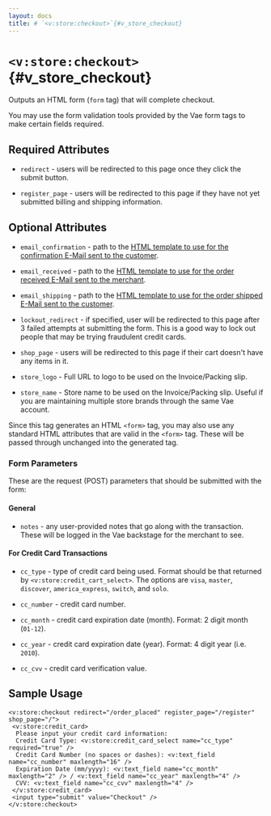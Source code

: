 ```yaml
---
layout: docs
title: # `<v:store:checkout>`{#v_store_checkout}
---
```


# `<v:store:checkout>`{#v_store_checkout}

Outputs an HTML form (`form` tag) that will complete checkout.

You may use the form validation tools provided by the Vae form tags to
make certain fields required.

## Required Attributes

-   `redirect` - users will be redirected to this page once they click
    the submit button.

-   `register_page` - users will be redirected to this page if they have
    not yet submitted billing and shipping information.

## Optional Attributes

-   `email_confirmation` - path to the [HTML template to use for the
    confirmation E-Mail sent to the
    customer](#customizing_order_emails).

-   `email_received` - path to the [HTML template to use for the order
    received E-Mail sent to the merchant](#customizing_order_emails).

-   `email_shipping` - path to the [HTML template to use for the order
    shipped E-Mail sent to the customer](#customizing_order_emails).

-   `lockout_redirect` - if specified, user will be redirected to this
    page after 3 failed attempts at submitting the form. This is a good
    way to lock out people that may be trying fraudulent credit cards.

-   `shop_page` - users will be redirected to this page if their cart
    doesn't have any items in it.

-   `store_logo` - Full URL to logo to be used on the
    Invoice/Packing slip.

-   `store_name` - Store name to be used on the Invoice/Packing slip.
    Useful if you are maintaining multiple store brands through the same
    Vae account.

Since this tag generates an HTML `<form>` tag, you may also use any
standard HTML attributes that are valid in the `<form>` tag. These will
be passed through unchanged into the generated tag.

### Form Parameters

These are the request (POST) parameters that should be submitted with
the form:

#### General

-   `notes` - any user-provided notes that go along with
    the transaction. These will be logged in the Vae backstage for the
    merchant to see.

#### For Credit Card Transactions

-   `cc_type` - type of credit card being used. Format should be that
    returned by `<v:store:credit_cart_select>`. The options are `visa`,
    `master`, `discover`, `america_express`, `switch`, and `solo`.

-   `cc_number` - credit card number.

-   `cc_month` - credit card expiration date (month). Format: 2 digit
    month (`01-12`).

-   `cc_year` - credit card expiration date (year). Format: 4 digit
    year (i.e. `2010`).

-   `cc_cvv` - credit card verification value.

## Sample Usage

    <v:store:checkout redirect="/order_placed" register_page="/register" shop_page="/">
     <v:store:credit_card>
      Please input your credit card information:
      Credit Card Type: <v:store:credit_card_select name="cc_type" required="true" />
      Credit Card Number (no spaces or dashes): <v:text_field name="cc_number" maxlength="16" />
      Expiration Date (mm/yyyy): <v:text_field name="cc_month" maxlength="2" /> / <v:text_field name="cc_year" maxlength="4" />
      CVV: <v:text_field name="cc_cvv" maxlength="4" />
     </v:store:credit_card>
     <input type="submit" value="Checkout" />
    </v:store:checkout>
